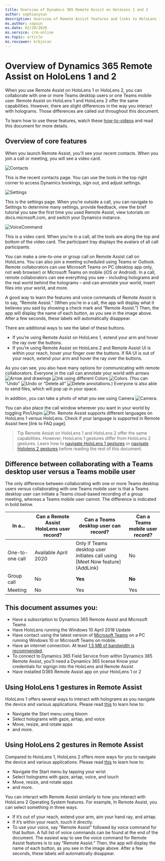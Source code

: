 ```yaml
---
title: Overview of Dynamics 365 Remote Assist on HoloLens 1 and 2
author: sophiasysun
description: Overview of Remote Assist features and links to HoloLens 1 and HoloLens 2 gestures 
ms.author: sopsun
ms.date: 02/20/2020
ms.service: crm-online
ms.topic: article
ms.reviewer: krbjoran
---
```

# Overview of Dynamics 365 Remote Assist on HoloLens 1 and 2

When you use Remote Assist on HoloLens 1 or HoloLens 2, you can collaborate with one or more Teams desktop users or one Teams mobile user. Remote Assist on HoloLens 1 and HoloLens 2 offer the same capabilities. However, there are slight differences in the way you interact with holograms. Those differences are called out throughout this document. 

To learn how to use these features, watch these [how-to-videos](videos.md) and read this document for more details.  

## Overview of core features

When you launch Remote Assist, you’ll see your recent contacts. When you join a call or meeting, you will see a video card.  

![Contacts](media/HL2-01.01-contacts.png "Contacts")

This is the recent contacts page. You can use the tools in the top right corner to access Dynamics bookings, sign out, and adjust settings.


 ![Settings](media/RAHL_Settings.png "Settings")

This is the settings page. When you’re outside a call, you can navigate to Settings to determine many settings, provide feedback, view the brief tutorial you saw the first time you used Remote Assist, view tutorials on docs.microsoft.com, and switch your Dynamics instance.  

 ![VoiceCommand](media/HL2-01.03-voice-commands.png "VoiceCommand")


This is a video card. When you’re in a call, all the tools are along the top and bottom of the video card. The participant tray displays the avatars of all call participants.  

You can make a one-to-one or group call on Remote Assist call on HoloLens. You can also join a meeting scheduled using Teams or Outlook.  
Remote collaborators can use Microsoft Teams on PC (desktop app only, not web browser) or Microsoft Teams on mobile (iOS or Android).
In a call, remote collaborators can see everything you see – including holograms and the real world behind the holograms – and can annotate your world, insert files into your world, and more.   

A good way to learn the features and voice commands of Remote Assist is to say, “Remote Assist.” (When you’re in a call, the app will display what it believes you said by showing a check mark and “Remote Assist.”) Then, the app will display the name of each button, as you see in the image above. After a few seconds, these labels will automatically disappear. 

There are additional ways to see the label of these buttons. 
* If you’re using Remote Assist on HoloLens 1, extend your arm and hover the ray over the buttons.
*	If you’re using Remote Assist on HoloLens 2 and Remote Assist UI is within your reach, hover your finger over the buttons. If RA UI is out of your reach, extend your arm and hover the ray over the buttons.

As you can see, you also have many options for communicating with remote collaborators. Everyone in the call can annotate your world with arrows ![Arrow](media/RAHL_Arrow.png "Arrow") and drawings ![Ink](media/RAHL_Ink.png "Ink") using different Colors ![Colors](media/RAHL_Color.png "Colors"). (You can “Undo” ![Undo](media/RAHL_Undo.png "Undo") or “Delete all” ![Delete](media/RAHL_Trash.png "Delete") annotations.) Everyone is also able to send files, which will pop up in your space.  

In addition, you can take a photo of what you see using Camera ![Camera](media/RAHL_Camera.png "Camera"). 

You can also place the call window wherever you want in your world by toggling Pin/Unpin ![Pin](media/RAHL_Pin.png "Pin"). 
Remote Assist supports different languages on HoloLens 1 versus HoloLens. Check if your language is supported in Remote Assist here [link to FAQ page].

> Tip
> Remote Assist on HoloLens 1 and HoloLens 2 offer the same capabilities. However, HoloLens 1 gestures differ from HoloLens 2 gestures. Learn how to [navigate HoloLens 1 gestures](https://docs.microsoft.com/en-us/hololens/hololens1-basic-usage) or [navigate Hololens 2 gestures](https://docs.microsoft.com/en-us/hololens/hololens2-basic-usage) before reading the rest of this document.


## Difference between collaborating with a Teams desktop user versus a Teams mobile user

The only difference between collaborating with one or more Teams desktop users versus collaborating with one Teams mobile user is that a Teams desktop user can initiate a Teams cloud-based recording of a group meeting, whereas a Teams mobile user cannot. The difference is indicated in bold below. 

| In a...  |Can a Remote Assist HoloLens user record?     |  Can a Teams desktop user can record? |  Can a Teams mobile user record?  |  
|---|---|---|---| 
|  One-to-one call |  Available April 2020 |  Only if Teams desktop user initiates call using [Meet Now feature] (AddLink) |  No |   
|  Group call |  No | **Yes** |  **No**|   
|  Meeting | No  |  Yes | Yes  |   



## This document assumes you:

* Have a subscription to Dynamics 365 Remote Assist and Microsoft Teams
* Have HoloLens running the Windows 10 April 2018 Update
* Have contact using the latest version of [Microsoft Teams](https://products.office.com/en-us/microsoft-teams/group-chat-software?rtc=1) on a PC running Windows 10 or Microsoft Teams on mobile. 
*	Have an internet connection. At least [1.5 MB of bandwidth is recommended](https://docs.microsoft.com/en-us/microsoftteams/upgrade-prepare-environment-prepare-network#bandwidth-planning).
*	To connect to Dynamics 365 Field Service from within Dynamics 365 Remote Assist, you’ll need a Dynamics 365 license
Know your credentials for signign into the HoloLens and Remote Assist 
* Have installed D365 Remote Assist app on your HoloLens 1 or 2 

## Using HoloLens 1 gestures in Remote Assist 

HoloLens 1 offers several ways to interact with holograms as you navigate the device and various applications. Please read [this](https://docs.microsoft.com/en-us/hololens/hololens1-basic-usage) to learn how to:
* Navigate the Start menu using bloom
*	Select holograms with gaze, airtap, and voice
* Move, resize, and rotate apps
*	and more.

## Using HoloLens 2 gestures in Remote Assist 

Compared to HoloLens 1, HoloLens 2 offers more ways for you to navigate the device and various applications. Please read [this](https://docs.microsoft.com/en-us/hololens/hololens2-basic-usage) to learn how to:
*	Navigate the Start menu by tapping your wrist
*	Select holograms with gaze, airtap, voice, and touch
*	Move, resize, and rotate apps
*	and more.

You can interact with Remote Assist similarly to how you interact with HoloLens 2 Operating System features. For example, 
In Remote Assist, you can select something in three ways.
*	If it’s out of your reach, extend your arm, aim your hand ray, and airtap.    
*	If it’s within your reach, touch it directly. 
*	To use your voice, say “Remote Assist” followed by voice command for that button. A full list of voice commands can be found at the end of the document. The easiest way to see the voice command for Remote Assist features is to say “Remote Assist.” Then, the app will display the name of each button, as you see in the image above. After a few seconds, these labels will automatically disappear. 
